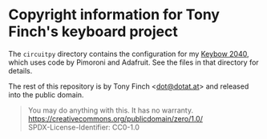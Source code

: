 Copyright information for Tony Finch's keyboard project
=======================================================

The `circuitpy` directory contains the configuration for my
[Keybow 2040][], which uses code by Pimoroni and Adafruit.
See the files in that directory for details.

[Keybow 2040]: https://shop.pimoroni.com/products/keybow-2040?variant=32399559589971

The rest of this repository is by Tony Finch <<dot@dotat.at>>
and released into the public domain.

> You may do anything with this. It has no warranty.  
> <https://creativecommons.org/publicdomain/zero/1.0/>  
> SPDX-License-Identifier: CC0-1.0

